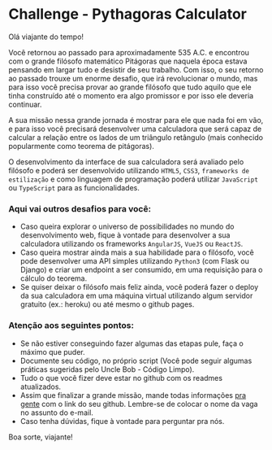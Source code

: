 # Challenge - Pythagoras Calculator

Olá viajante do tempo!

Você retornou ao passado para aproximadamente 535 A.C. e encontrou com o grande
filósofo matemático Pitágoras que naquela época estava pensando em largar tudo e desistir de seu trabalho. Com isso, o seu retorno ao passado trouxe um enorme desafio, que irá revolucionar o mundo, mas para isso você precisa provar ao grande filósofo que tudo aquilo que ele tinha construído até o momento era algo promissor e por isso ele deveria continuar.

A sua missão nessa grande jornada é mostrar para ele que nada foi em vão, e para isso
você precisará desenvolver uma calculadora que será capaz de calcular a relação entre os lados de um triângulo retângulo (mais conhecido popularmente como teorema de pitágoras). 

O desenvolvimento da interface de sua calculadora será avaliado pelo filósofo e poderá ser desenvolvido utilizando `HTML5`, `CSS3`, `frameworks de estilização` e como linguagem de programação poderá utilizar `JavaScript` ou `TypeScript` para as funcionalidades.

### Aqui vai outros desafios para você:
- Caso queira explorar o universo de possibilidades no mundo do desenvolvimento web, fique à vontade para desenvolver a sua calculadora utilizando os frameworks `AngularJS`, `VueJS` ou `ReactJS`.
- Caso queira mostrar ainda mais a sua habilidade para o filósofo, você pode desenvolver uma API simples utilizando `Python3` (com Flask ou Django) e criar um endpoint a ser consumido, em uma requisição para o cálculo do teorema.
- Se quiser deixar o filósofo mais feliz ainda, você poderá fazer o deploy da sua calculadora em uma máquina virtual utilizando algum servidor gratuito (ex.: heroku) ou até mesmo o github pages.

### Atenção aos seguintes pontos:

- Se não estiver conseguindo fazer algumas das etapas pule, faça o máximo que puder.
- Documente seu código, no próprio script (Você pode seguir algumas práticas sugeridas
pelo Uncle Bob - Código Limpo).
- Tudo o que você fizer deve estar no github com os readmes atualizados.
- Assim que finalizar a grande missão, mande todas informações [pra gente](mailto:time@cromai.com) com o link do seu github. 
Lembre-se de colocar o nome da vaga no assunto do e-mail.
- Caso tenha dúvidas, fique à vontade para perguntar pra nós.

Boa sorte, viajante!